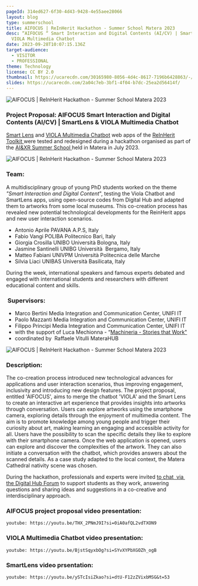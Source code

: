 ```yaml
---
pageId: 314ed627-6f30-4d43-9428-4e55aee28066
layout: blog
type: summerschool
title: AIFOCUS | ReInHerit Hackathon - Summer School Matera 2023
desc: “AIFOCUS “ Smart Interaction and Digital Contents (AI/CV) | SmartLens &
  VIOLA Multimedia Chatbot
date: 2023-09-28T10:07:15.136Z
target-audience:
  - VISITOR
  - PROFESSIONAL
theme: Technology
license: CC BY 2.0
thumbnail: https://ucarecdn.com/30165980-8056-4d4c-8617-7196b6428863/-/crop/663x373/78,37/-/preview/
slides: https://ucarecdn.com/2a04c7eb-3bf1-4f04-b7dc-25ea2d56414f/
---
```

![AIFOCUS | ReInHerit Hackathon - Summer School Matera 2023](https://ucarecdn.com/f9336792-575e-47d8-bf68-85a6257801ae/ "AIFOCUS | ReInHerit Hackathon - Summer School Matera 2023")

### **Project Proposal: AIFOCUS Smart Interaction and Digital Contents (AI/CV) | SmartLens & VIOLA Multimedia Chatbot**

[Smart Lens](https://reinherit-hub.eu/tools/apps/1e20d094-391f-40d4-820f-84423e30cec4) and [VIOLA Multimedia Chatbot](https://reinherit-hub.eu/tools/apps/543b2b77-35f1-41b5-b06e-3a355f2a1c6b) web apps of the [ReInHerit Toolkit ](https://reinherit-hub.eu/tools/apps)were tested and redesigned during a hackathon organised as part of the [AI&XR Summer School ](https://xrsalento.it/xrai-summer-school-2023/)held in Matera in July 2023. 

![AIFOCUS | ReInHerit Hackathon - Summer School Matera 2023](https://ucarecdn.com/b4140c6d-0058-45b1-a4d8-d7951736d43e/ "AIFOCUS | ReInHerit Hackathon - Summer School Matera 2023")

### Team:

A multidisciplinary group of young PhD students worked on the theme *"Smart Interaction and Digital Content*", testing the Viola Chatbot and SmartLens apps, using open-source codes from Digital Hub and adapted them to artworks from some local museums. This co-creation process has revealed new potential technological developments for the ReinHerit apps and new user interaction scenarios.

* Antonio Aprile PAVANA A.P.S, Italy
* Fabio Vangi POLIBA Politecnico Bari, Italy 
* Giorgia Crosilla UNIBO Università Bologna, Italy
* Jasmine Santinelli UNIBG Università  Bergamo, Italy
* Matteo Fabiani UNIVPM Università Politecnica delle Marche 
* Silvia Liaci UNIBAS Università Basilicata, Italy

During the week, international speakers and famous experts debated and engaged with international students and researchers with different educational content and skills.  

###  Supervisors:

* Marco Bertini Media Integration and Communication Center, UNIFI IT
* Paolo Mazzanti Media Integration and Communication Center, UNIFI IT
* Filippo Principi Media Integration and Communication Center, UNIFI IT
* with the support of Luca Mechionna - “[Machineria - Stories that Work"](https://machineria.it/machineria-stories-that-work)
* coordinated by  Raffaele Vitulli MateraHUB

![AIFOCUS | ReInHerit Hackathon - Summer School Matera 2023](https://ucarecdn.com/bd6ed277-b1a7-41b1-b776-b921209d9707/ "AIFOCUS | ReInHerit Hackathon - Summer School Matera 2023")

### Description:

The co-creation process introduced new technological advances for applications and user interaction scenarios, thus improving engagement, inclusivity and introducing new design features. The project proposal, entitled 'AIFOCUS', aims to merge the chatbot 'VIOLA' and the Smart Lens to create an interactive art experience that provides insights into artworks through conversation. Users can explore artworks using the smartphone camera, exploring details through the enjoyment of multimedia content. The aim is to promote knowledge among young people and trigger their curiosity about art, making learning an engaging and accessible activity for all. Users have the possibility to scan the specific details they like to explore with their smartphone camera. Once the web application is opened, users can explore and discover the complexities of the artwork. They can also initiate a conversation with the chatbot, which provides answers about the scanned details. As a case study adapted to the local context, the Matera Cathedral nativity scene was chosen.

During the hackathon, professionals and experts were invited [to chat  via  the Digital Hub Forum](https://reinherit.zulipchat.com/#narrow/stream/395690-XR.26AI-Summer-School-2023) to support students as they work, answering questions and sharing ideas and suggestions in a co-creative and interdisciplinary approach.

### AIFOCUS project proposal video presentation:

`youtube: https://youtu.be/THX_2PNmJ9I?si=0iA0afQL2vdTXON9 `

### VIOLA Multimedia Chatbot video presentation:

`youtube: https://youtu.be/BjstSqyxbOg?si=SYvXYPbXGOZh_ogB`

### SmartLens video prsentation:

`youtube: https://youtu.be/ySTcIsiZkao?si=dtU-F12zZVixbMSG&t=53`